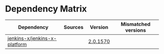 # Dependency Matrix

Dependency | Sources | Version | Mismatched versions
---------- | ------- | ------- | -------------------
[jenkins-x/jenkins-x-platform](https://github.com/jenkins-x/jenkins-x-platform) |  | [2.0.1570](https://github.com/jenkins-x/jenkins-x-platform/releases/tag/v2.0.1570) | 
